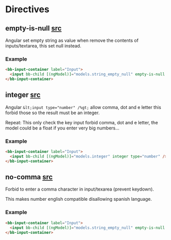 # Directives

## empty-is-null [src](EmptyIsNull.directive.ts)

Angular set empty string as value when remove the contents of inputs/textarea,
this set null instead.

### Example

```html
<bb-input-container label="Input">
  <input bb-child [(ngModel)]="models.string_empty_null" empty-is-null />
</bb-input-container>
```

## integer [src](Integer.directive.ts)

Angular `&lt;input type="number" /%gt;` allow comma, dot and e letter
this forbid those so the result must be an integer.

Repeat: This only check the key input forbid comma, dot and e letter,
the model could be a float if you enter very big numbers...

### Example

```html
<bb-input-container label="Input">
  <input bb-child [(ngModel)]="models.integer" integer type="number" />
</bb-input-container>
```

## no-comma [src](NoComma.directive.ts)

Forbid to enter a comma character in input/texarea (prevent keydown).

This makes number english compatible disallowing spanish language.

### Example

```html
<bb-input-container label="Input">
  <input bb-child [(ngModel)]="models.string_empty_null" empty-is-null />
</bb-input-container>
```
